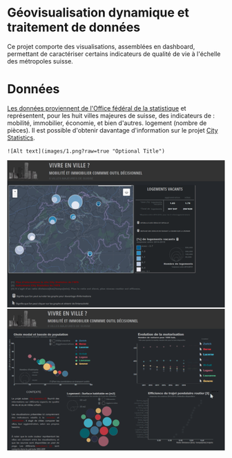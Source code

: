 # Géovisualisation dynamique et traitement de données

Ce projet comporte des visualisations, assemblées en dashboard, permettant de caractériser certains indicateurs de qualité de vie à l'échelle des métropoles suisse.


# Données

[Les données proviennent de l'Office fédéral de la statistique](https://www.bfs.admin.ch/bfs/fr/home/statistiques/themes-transversaux/city-statistics.html) et représentent, pour les huit villes majeures  de suisse, des indicateurs de : mobilité, immobilier, économie, et bien d'autres. logement (nombre de pièces). Il est possible d'obtenir davantage d'information sur le projet [City Statistics](https://www.pxweb.bfs.admin.ch/pxweb/fr/px-x-0902020300_101/px-x-0902020300_101/px-x-0902020300_101.px).
```
![Alt text](images/1.png?raw=true "Optional Title")
```
![Alt text](images/2.png?raw=true "Optional Title")
![Alt text](images/1.png?raw=true "Optional Title")
